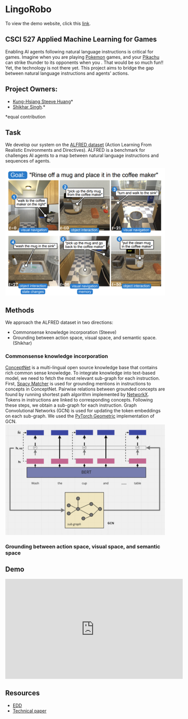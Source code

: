 # LingoRobo
To view the demo website, click this [link](https://khuangaf.github.io/LingoRoboDemo/).

## CSCI 527 Applied Machine Learning for Games 

Enabling AI agents following natural language instructions is critical for games. Imagine when you are playing [Pokemon](https://www.pokemon.com/us/) games, and your [Pikachu](https://media.izi.travel/4e9d2b2c-83c3-4a84-8675-7cc276270305/fc7197c5-14e1-481e-998d-9e90b0bd2d0f_800x600.jpg) can strike thunder to its opponents when you . That would be so much fun!! Yet, the technology is not there yet. This project aims to bridge the gap between natural language instructions and agents' actions. 

## Project Owners:
* [Kung-Hsiang Steeve Huang](http://khuangaf.github.io/)*
* [Shikhar Singh](https://www.linkedin.com/in/shikhar-singh-730910a7).*

*equal contribution

## Task
We develop our system on the [ALFRED dataset](https://arxiv.org/abs/1912.01734) (Action Learning From Realistic Environments and Directives). ALFRED is a benchmark for challenges AI agents to a map between natural language instructions and sequences of agents.

<img src="https://github.com/khuangaf/LingoRoboDemo/raw/gh-pages/alfred.jpg" />


## Methods
We approach the ALFRED dataset in two directions:
* Commonsense knowledge incorporation (Steeve)
* Grounding between action space, visual space, and semantic space. (Shikhar)

### Commonsense knowledge incorporation
[ConceptNet](https://conceptnet.io/) is a multi-lingual open source knowledge base that contains rich common sense knowledge. To integrate knowledge into text-based model, we need to fetch the most relevant sub-graph for each instruction. First, [Spacy Matcher](https://spacy.io/api/matcher) is used for grounding mentions in instructions to concepts in ConceptNet. Pairwise relations between grounded concepts are found by running shortest path algorithm implemented by [NetworkX](https://networkx.org/documentation/stable/index.html). Tokens in instructions are linked to corresponding concepts. Following these steps, we obtain a sub-graph for each instruction. Graph Convolutional Networks (GCN) is used for updating the token embeddings on each sub-graph. We used the [PyTorch Geometric](https://pytorch-geometric.readthedocs.io/en/latest/index.html) implementation of GCN. 
<img src="https://github.com/khuangaf/LingoRoboDemo/raw/gh-pages/gcn.jpg" />

### Grounding between action space, visual space, and semantic space


## Demo

<iframe width="560" height="315" src="https://www.youtube.com/embed/1XoRLNmXffo" title="YouTube video player" frameborder="0" allow="accelerometer; autoplay; clipboard-write; encrypted-media; gyroscope; picture-in-picture" allowfullscreen></iframe>

## Resources
* [EDD]()
* [Technical paper]()
